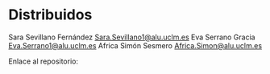 # Distribuidos
Sara Sevillano Fernández <Sara.Sevillano1@alu.uclm.es>
Eva Serrano Gracia <Eva.Serrano1@alu.uclm.es>
Africa Simón Sesmero <Africa.Simon@alu.uclm.es>

Enlace al repositorio:
